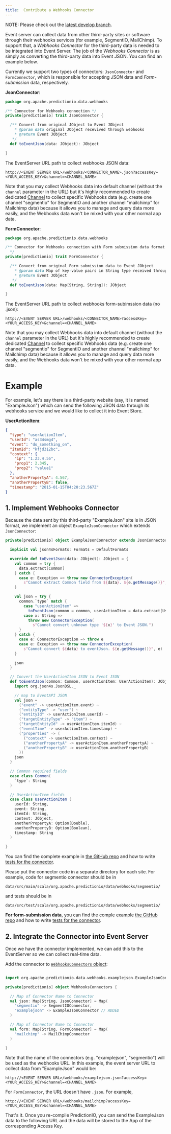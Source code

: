 ```yaml
---
title:  Contribute a Webhooks Connector
---
```


NOTE: Please check out the [latest develop branch](https://github.com/PredictionIO/PredictionIO).

Event server can collect data from other third-party sites or software through their webhooks services (for example, SegmentIO, MailChimp). To support that, a *Webhooks Connector* for the third-party data is needed to be integrated into Event Server. The job of the *Webhooks Connector* is as simply as converting the third-party data into Event JSON. You can find an example below.

Currently we support two types of connectors: `JsonConnector` and `FormConnector`, which is responsible for accepting *JSON* data and *Form-submission* data, respectively.

**JsonConnector**:

```scala
package org.apache.predictionio.data.webhooks

/** Connector for Webhooks connection */
private[predictionio] trait JsonConnector {

  /** Convert from original JObject to Event JObject
    * @param data original JObject recevived through webhooks
    * @return Event JObject
   */
  def toEventJson(data: JObject): JObject

}

```

The EventServer URL path to collect webhooks JSON data:

```
http://<EVENT SERVER URL>/webhooks/<CONNECTOR_NAME>.json?accessKey=<YOUR_ACCESS_KEY>&channel=<CHANNEL_NAME>
```

Note that you may collect Webhooks data into default channel (without the `channel` parameter in the URL) but it's highly recommended to create dedicated [Channel](/datacollection/channel/) to collect specific Webhooks data (e.g. create one channel "segmentio" for SegmentIO and another channel "mailchimp" for Mailchimp data) because it allows you to manage and query data more easily, and the Webhooks data won't be mixed with your other normal app data.


**FormConnector**:

```scala
package org.apache.predictionio.data.webhooks

/** Connector for Webhooks connection with Form submission data format
  */
private[predictionio] trait FormConnector {

  /** Convert from original Form submission data to Event JObject
    * @param data Map of key-value pairs in String type received through webhooks
    * @return Event JObject
   */
  def toEventJson(data: Map[String, String]): JObject

}

```

The EventServer URL path to collect webhooks form-subimssion data (no .json):

```
http://<EVENT SERVER URL>/webhooks/<CONNECTOR_NAME>?accessKey=<YOUR_ACCESS_KEY>&channel=<CHANNEL_NAME>
```

Note that you may collect Webhooks data into default channel (without the `channel` parameter in the URL) but it's highly recommended to create dedicated [Channel](/datacollection/channel/) to collect specific Webhooks data (e.g. create one channel "segmentio" for SegmentIO and another channel "mailchimp" for Mailchimp data) because it allows you to manage and query data more easily, and the Webhooks data won't be mixed with your other normal app data.


# Example

For example, let's say there is a third-party website (say, it is named "ExampleJson") which can send the following JSON data through its webhooks service and we would like to collect it into Event Store.

**UserActionItem**:

```json
{
  "type": "userActionItem",
  "userId": "as34smg4",
  "event": "do_something_on",
  "itemId": "kfjd312bc",
  "context": {
    "ip": "1.23.4.56",
    "prop1": 2.345,
    "prop2": "value1"
  },
  "anotherPropertyA": 4.567,
  "anotherPropertyB": false,
  "timestamp": "2015-01-15T04:20:23.567Z"
}
```


## 1. Implement Webhooks Connector

Because the data sent by this third-party "ExampleJson" site is in JSON format, we implement an object `ExampleJsonConnector` which extends `JsonConnector`:


```scala
private[predictionio] object ExampleJsonConnector extends JsonConnector {

  implicit val json4sFormats: Formats = DefaultFormats

  override def toEventJson(data: JObject): JObject = {
    val common = try {
      data.extract[Common]
    } catch {
      case e: Exception => throw new ConnectorException(
        s"Cannot extract Common field from ${data}. ${e.getMessage()}", e)
    }

    val json = try {
      common.`type` match {
        case "userActionItem" =>
          toEventJson(common = common, userActionItem = data.extract[UserActionItem])
        case x: String =>
          throw new ConnectorException(
            s"Cannot convert unknown type '${x}' to Event JSON.")
      }
    } catch {
      case e: ConnectorException => throw e
      case e: Exception => throw new ConnectorException(
        s"Cannot convert ${data} to eventJson. ${e.getMessage()}", e)
    }

    json
  }

  // Convert the UserActionItem JSON to Event JSON
  def toEventJson(common: Common, userActionItem: UserActionItem): JObject = {
    import org.json4s.JsonDSL._

    // map to EventAPI JSON
    val json =
      ("event" -> userActionItem.event) ~
      ("entityType" -> "user") ~
      ("entityId" -> userActionItem.userId) ~
      ("targetEntityType" -> "item") ~
      ("targetEntityId" -> userActionItem.itemId) ~
      ("eventTime" -> userActionItem.timestamp) ~
      ("properties" -> (
        ("context" -> userActionItem.context) ~
        ("anotherPropertyA" -> userActionItem.anotherPropertyA) ~
        ("anotherPropertyB" -> userActionItem.anotherPropertyB)
      ))
    json
  }

  // Common required fields
  case class Common(
    `type`: String
  )

  // UserActionItem fields
  case class UserActionItem (
    userId: String,
    event: String,
    itemId: String,
    context: JObject,
    anotherPropertyA: Option[Double],
    anotherPropertyB: Option[Boolean],
    timestamp: String
  )

}
```

You can find the complete example in [the GitHub repo](https://github.com/PredictionIO/PredictionIO/blob/develop/data/src/main/scala/org.apache.predictionio/data/webhooks/examplejson/ExampleJsonConnector.scala) and how to write [tests for the connector](https://github.com/PredictionIO/PredictionIO/blob/develop/data/src/test/scala/org.apache.predictionio/data/webhooks/examplejson/ExampleJsonConnectorSpec.scala).


Please put the connector code in a separate directory for each site. For example, code for segmentio connector should be in

```
data/src/main/scala/org.apache.predictionio/data/webhooks/segmentio/
```

and tests should be in

```
data/src/test/scala/org.apache.predictionio/data/webhooks/segmentio/
```

**For form-submission data**, you can find the comple example [the GitHub repo](https://github.com/PredictionIO/PredictionIO/blob/develop/data/src/main/scala/org.apache.predictionio/data/webhooks/exampleform/ExampleFormConnector.scala) and how to write [tests for the connector](https://github.com/PredictionIO/PredictionIO/blob/develop/data/src/test/scala/org.apache.predictionio/data/webhooks/exampleform/ExampleFormConnectorSpec.scala).


## 2. Integrate the Connector into Event Server

Once we have the connector implemented, we can add this to the EventServer so we can collect real-time data.

Add the connector to [`WebhooksConnectors` object](
https://github.com/PredictionIO/PredictionIO/blob/develop/data/src/main/scala/org.apache.predictionio/data/api/WebhooksConnectors.scala):

```scala

import org.apache.predictionio.data.webhooks.examplejson.ExampleJsonConnector // ADDED

private[predictionio] object WebhooksConnectors {

  // Map of Connector Name to Connector
  val json: Map[String, JsonConnector] = Map(
    "segmentio" -> SegmentIOConnector,
    "examplejson" -> ExampleJsonConnector // ADDED
  )

  // Map of Connector Name to Connector
  val form: Map[String, FormConnector] = Map(
    "mailchimp" -> MailChimpConnector
  )

}
```

Note that the name of the connectors (e.g. "examplejson", "segmentio") will be used as the webhooks URL. In this example, the event server URL to collect data from "ExampleJson" would be:

```
http://<EVENT SERVER URL>/webhooks/examplejson.json?accessKey=<YOUR_ACCESS_KEY>&channel=<CHANNEL_NAME>
```

For `FormConnector`, the URL doesn't have `.json`. For example,

```
http://<EVENT SERVER URL>/webhooks/mailchimp?accessKey=<YOUR_ACCESS_KEY>&channel=<CHANNEL_NAME>
```

That's it. Once you re-compile PredictionIO, you can send the ExampleJson data to the following URL and the data will be stored to the App of the corresponding Access Key.

